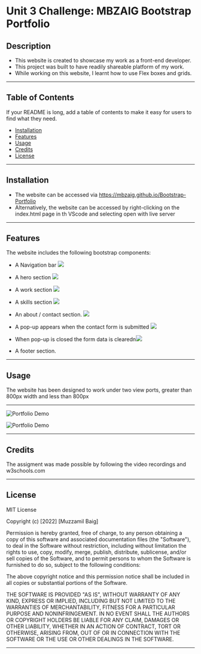 # Unit 3 Challenge: MBZAIG Bootstrap Portfolio

## Description

- This website is created to showcase my work as a front-end developer.
- This project was built to have readily shareable platform of my work.
- While working on this website, I learnt how to use Flex boxes and grids.

---
## Table of Contents 

If your README is long, add a table of contents to make it easy for users to find what they need.

- [Installation](#installation)
- [Features](#Features)
- [Usage](#usage)
- [Credits](#credits)
- [License](#license)

---
## Installation

- The website can be accessed via https://mbzaig.github.io/Bootstrap-Portfolio
- Alternatively, the website can be accessed by right-clicking on the index.html page in th VScode and selecting open with live server

---
## Features 


   The website includes the following bootstrap components:

  - A Navigation bar ![](https://img.shields.io/badge/Status%20---100%25-brightgreen)

 - A hero section ![](https://img.shields.io/badge/Status%20---100%25-brightgreen)

 - A work section ![](https://img.shields.io/badge/Status%20---100%25-brightgreen)

 - A skills section ![](https://img.shields.io/badge/Status%20---100%25-brightgreen)

 - An about / contact section. ![](https://img.shields.io/badge/Status%20---100%25-brightgreen)

 - A pop-up appears when the contact form is submitted ![](https://img.shields.io/badge/Status%20---100%25-brightgreen)

 - When pop-up is closed the form data is clearedn![](https://img.shields.io/badge/Status%20---100%25-brightgreen)
    
 - A footer section.

     

---
## Usage


The website has been designed to work under two view ports, greater than 800px width and less than 800px

---
    
![Portfolio Demo](Assets\images\Mockup-standard.gif) 

![Portfolio Demo](Assets\images\Mockup-small.gif) 

---
## Credits

The assigment was made possible by following the video recordings and w3schools.com

---
## License

MIT License

Copyright (c) [2022] [Muzzamil Baig]

Permission is hereby granted, free of charge, to any person obtaining a copy
of this software and associated documentation files (the "Software"), to deal
in the Software without restriction, including without limitation the rights
to use, copy, modify, merge, publish, distribute, sublicense, and/or sell
copies of the Software, and to permit persons to whom the Software is
furnished to do so, subject to the following conditions:

The above copyright notice and this permission notice shall be included in all
copies or substantial portions of the Software.

THE SOFTWARE IS PROVIDED "AS IS", WITHOUT WARRANTY OF ANY KIND, EXPRESS OR
IMPLIED, INCLUDING BUT NOT LIMITED TO THE WARRANTIES OF MERCHANTABILITY,
FITNESS FOR A PARTICULAR PURPOSE AND NONINFRINGEMENT. IN NO EVENT SHALL THE
AUTHORS OR COPYRIGHT HOLDERS BE LIABLE FOR ANY CLAIM, DAMAGES OR OTHER
LIABILITY, WHETHER IN AN ACTION OF CONTRACT, TORT OR OTHERWISE, ARISING FROM,
OUT OF OR IN CONNECTION WITH THE SOFTWARE OR THE USE OR OTHER DEALINGS IN THE
SOFTWARE.

---


